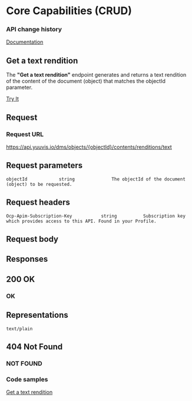 # Core Capabilities (CRUD)

### API change history

[Documentation](https://api.yuuvis.io/how-to)


## Get a text rendition

The **"Get a text rendition"** endpoint generates and returns a text rendition of the content of the document (object) that matches the objectId parameter.

[Try It](https://yuuvis.io/docs/services/yuuvis-dms-core/operations/get-dms-objects-objectid-contents-renditions-text/console)

## Request

### Request URL

https://api.yuuvis.io/dms/objects/{objectId}/contents/renditions/text

## Request parameters

```
objectId            string              The objectId of the document (object) to be requested.
```

## Request headers

```
Ocp-Apim-Subscription-Key           string          Subscription key which provides access to this API. Found in your Profile.

```

## Request body

## Responses

## 200 OK

### OK

## Representations

`text/plain`

## 404 Not Found

### NOT FOUND

### Code samples

[Get a text rendition](./Get-a-text-Rendition.py)